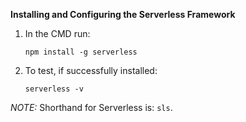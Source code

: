 **Installing and Configuring the Serverless Framework**

1. In the CMD run:
    
    `npm install -g serverless`

2. To test, if successfully installed:

    `serverless -v`

_NOTE:_ Shorthand for Serverless is: `sls`.